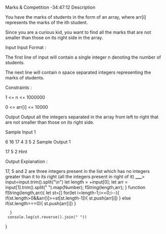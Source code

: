 Marks & Competition -34:47:12
Description

You have the marks of students in the form of an array, where arr[i] represents the marks of the ith student.

Since you are a curious kid, you want to find all the marks that are not smaller than those on its right side in the array.

Input
Input Format :

The first line of input will contain a single integer n denoting the number of students.

The next line will contain n space separated integers representing the marks of students.

Constraints :

1 <= n <= 1000000

0 <= arr[i] <= 10000

Output
Output all the integers separated in the array from left to right that are not smaller than those on its right side.

Sample Input 1

6
16 17 4 3 5 2
Sample Output 1

17 5 2
Hint

Output Explanation :

17, 5 and 2 are three integers present in the list which has no integers greater than it to its right (all the integers present in right of it)
********************************\_\_\_********************************>
input=input.trim().split("\n")
let length = +input[0];
let arr = input[1].trim().split(" ").map(Number);
fString(length,arr);
}
function fString(length,arr){
let st=[]
for(let i=length-1;i>=0;i--){
if(st.length>0&&arr[i]>=st[st.length-1]){
st.push(arr[i])
}
else if(st.length===0){
st.push(arr[i])
}

      }
     console.log(st.reverse().join(" "))


}
